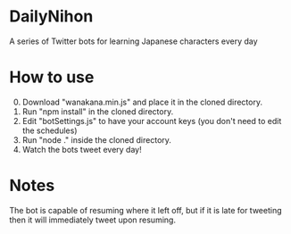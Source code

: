 # DailyNihon
A series of Twitter bots for learning Japanese characters every day

# How to use
0. Download "wanakana.min.js" and place it in the cloned directory.
1. Run "npm install" in the cloned directory. 
2. Edit "botSettings.js" to have your account keys (you don't need to edit the schedules)
3. Run "node ." inside the cloned directory.
4. Watch the bots tweet every day!

# Notes
The bot is capable of resuming where it left off, but if it is late for tweeting then it will immediately tweet upon resuming.